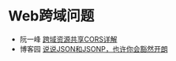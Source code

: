 # Web跨域问题
- 阮一峰 [跨域资源共享CORS详解](http://www.ruanyifeng.com/blog/2016/04/cors.html)
- 博客园 [说说JSON和JSONP，也许你会豁然开朗](http://www.cnblogs.com/dowinning/archive/2012/04/19/json-jsonp-jquery.html)
